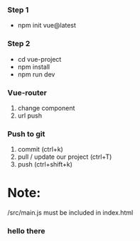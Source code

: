 ### Step 1 
- npm init vue@latest
### Step 2
- cd vue-project
- npm install
- npm run dev
### Vue-router
 1) change component
 2) url push

### Push to git
1) commit (ctrl+k)
2) pull / update our project (ctrl+T)
3) push (ctrl+shift+k)

# Note: 
/src/main.js must be included in index.html


### hello there
